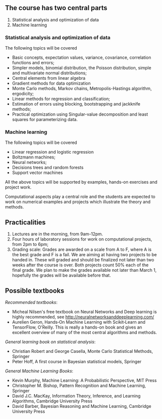 ## The course has two central parts

1. Statistical analysis and optimization of data
2. Machine learning

### Statistical analysis and optimization of data

The following topics will be covered
- Basic concepts, expectation values, variance, covariance, correlation functions and errors;
- Simpler models, binomial distribution, the Poisson distribution, simple and multivariate normal distributions;
- Central elements from linear algebra
- Gradient methods for data optimization
- Monte Carlo methods, Markov chains, Metropolis-Hastings algorithm, ergodicity;
- Linear methods for regression and classification;
- Estimation of errors using blocking, bootstrapping and jackknife methods;
- Practical optimization using Singular-value decomposition and least squares for parameterizing data.


### Machine learning

The following topics will be covered
- Linear regression and logistic regression
- Boltzmann machines;
- Neural networks;
- Decisions trees and random forests
- Support vector machines

All the above topics will be supported by examples, hands-on exercises and project work.

Computational aspects play a central role and the students are
expected to work on numerical examples and projects which illustrate
the theory and methods. 



## Practicalities

1. Lectures are in the morning, from 9am-12pm.
2. Four hours of laboratory sessions for work on computational projects, from 2pm to 6pm;
3. Grading scale: Grades are awarded on a scale from A to F, where A is the best grade and F is a fail. We are aiming at having two projects to be handed in. These will graded and should be finalized not later than two weeks after the course is over. Both projects count 50% each of the final grade. We plan to make the grades available not later than March 1, hopefully the grades will be available before that.


## Possible textbooks

_Recommended textbooks_:
- Micheal Nilsen's free textbook on Neural Networks and Deep learning is highly recommended, see http://neuralnetworksanddeeplearning.com/
- Aurelien Geron, Hands‑On Machine Learning with Scikit‑Learn and TensorFlow, O'Reilly. This is really a hands-on book and gives an excellent overview of many of the most central algorithms and methods. 

_General learning book on statistical analysis_:
- Christian Robert and George Casella, Monte Carlo Statistical Methods, Springer
- Peter Hoff, A first course in Bayesian statistical models, Springer

_General Machine Learning Books_:
- Kevin Murphy, Machine Learning: A Probabilistic Perspective, MIT Press
- Christopher M. Bishop, Pattern Recognition and Machine Learning, Springer
- David J.C. MacKay, Information Theory, Inference, and Learning Algorithms, Cambridge University Press
- David Barber, Bayesian Reasoning and Machine Learning, Cambridge University Press 




